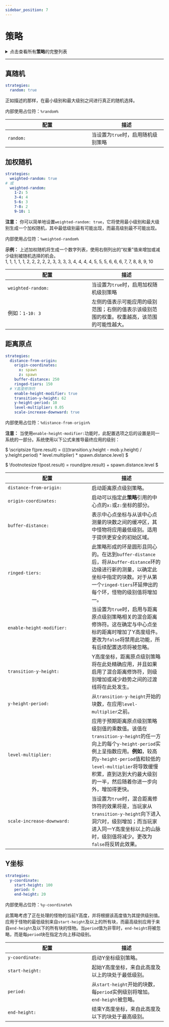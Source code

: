 ```yaml
---
sidebar_position: 7
---
```


# 策略

<details>

<summary>点击查看所有<strong>策略</strong>的完整列表</summary>

```yaml
strategies:
  random: 
  weighted-random: 
  distance-from-origin: 
  y-coodinate: 
```

</details>

***

## 真随机

```yaml
strategies:
  random: true
```

正如描述的那样，在最小级别和最大级别之间进行真正的随机选择。

内部使用占位符：`%random%`

<table data-full-width="false"><thead><tr><th width="251.00000000000006">配置</th><th>描述</th></tr></thead><tbody><tr><td><code>random:</code></td><td>当设置为<code>true</code>时，启用随机级别策略</td></tr></tbody></table>

## 加权随机

```yaml
strategies:
  weighted-random: true
# 或
  weighted-random:
    1-2: 5
    3-4: 4
    5-6: 3
    7-8: 2
    9-10: 1
```

**注意：** 你可以简单地设置`weighted-random: true`，它将使用最小级别和最大级别生成一个加权随机，其中最低级别最有可能出现，而最高级别最不可能出现。

内部使用占位符：`%weighted-random%`

**示例：** 上述加权随机将生成一个数字列表，使用右侧列出的“权重”值来增加或减少级别被随机选择的机会。\
1, 1, 1, 1, 1, 2, 2, 2, 2, 2, 3, 3, 3, 3, 4, 4, 4, 4, 5, 5, 5, 6, 6, 6, 7, 7, 8, 8, 9, 10

<table data-full-width="false"><thead><tr><th width="251.00000000000006">配置</th><th>描述</th></tr></thead><tbody><tr><td><code>weighted-random:</code></td><td>当设置为<code>true</code>时，启用加权随机级别策略</td></tr><tr><td>例如：<code>1-10: 3</code></td><td>左侧的值表示可能应用的级别范围；右侧的值表示该级别范围的权重。权重越高，该范围的可能性越大。</td></tr></tbody></table>

## 距离原点

```yaml
strategies:
  distance-from-origin:
    origin-coordinates:
      x: spawn
      z: spawn
    buffer-distance: 250
    ringed-tiers: 150
  # Y高度修饰符
    enable-height-modifier: true
    transition-y-height: 62
    y-height-period: 10
    level-multiplier: 0.05
    scale-increase-downward: true
```

内部使用占位符：`%distance-from-origin%`

**注意：** 当使用`enable-height-modifier:`功能时，此配置选项之后的设置是同一系统的一部分。系统使用以下公式来推导最终应用的级别：

$
\scriptsize f(pre.result) =
((((transition.y.height - mob.y.height) / y.height.period) * level.multiplier) * spawn.distance.level)
$

$
\footnotesize f(post.result) =
round(pre.result) + spawn.distance.level
$

<table data-full-width="false"><thead><tr><th width="251.00000000000006">配置</th><th>描述</th></tr></thead><tbody><tr><td><code>distance-from-origin:</code></td><td>启动距离原点级别策略。</td></tr><tr><td><code>origin-coordinates:</code></td><td>启动可以指定此<strong>策略</strong>引用的中心点的<code>x:</code>或<code>z:</code>坐标的部分。</td></tr><tr><td><code>buffer-distance:</code></td><td>表示中心点坐标与从该中心点测量的块数之间的缓冲区，其中怪物将应用最低级别。适用于提供更安全的初始区域。</td></tr><tr><td><code>ringed-tiers:</code></td><td>此策略形成的环是圆形且同心的。在达到<code>buffer-distance</code>后，将从<code>buffer-distance</code>环的边缘进行新的测量，以确定此坐标中指定的块数。对于从第一个<code>ringed-tiers</code>环延伸出的每个环，怪物的级别值将增加一。</td></tr><tr><td><code>enable-height-modifier:</code></td><td>当设置为<code>true</code>时，启用与距离原点级别策略相关的混合距离修饰符。这在确定与中心点坐标的距离时增加了Y高度组件。更改为<code>false</code>将禁用此功能，所有后续配置选项将被忽略。</td></tr><tr><td><code>transition-y-height:</code></td><td>Y高度坐标，距离原点级别策略将在此处精确应用，并且如果启用了混合距离修饰符，则级别增加或减少趋势之间的过渡线将在此处发生。</td></tr><tr><td><code>y-height-period:</code></td><td>从<code>transition-y-height</code>开始的块数，在应用<code>level-multiplier</code>之前。</td></tr><tr><td><code>level-multiplier:</code></td><td>应用于预期距离原点级别策略级别值的乘数值。该值在<code>transition-y-height</code>的任一方向上的每个<code>y-height-period</code>实例上呈指数应用。<strong>例如</strong>，较高的<code>y-height-period</code>值和较低的<code>level-multiplier</code>将导致缓慢积累，直到达到大约最大级别的一半，然后随着你进一步向外，增加得更快。</td></tr><tr><td><code>scale-increase-downward:</code></td><td>当设置为<code>true</code>时，混合距离修饰符的效果将是，当玩家从<code>transition-y-height</code>向下进入洞穴时，级别增加；而当玩家进入同一Y高度坐标以上的山脉时，级别值将减少。更改为<code>false</code>将反转此效果。</td></tr></tbody></table>

## Y坐标

```yaml
strategies:
  y-coordinate:
    start-height: 100
    period: 0
    end-height: 20
```

内部使用占位符：`%y-coordinate%`

此策略考虑了正在处理的怪物的当前Y高度，并将根据该高度值为其提供级别值。应用于怪物的最低级别来自<code>start-height</code>及以上的所有块，而最高级别应用于来自<code>end-height</code>及以下的所有块的怪物。当<code>period</code>值为非零时，<code>end-height</code>将被忽略，而是每<code>period</code>块在指定方向上移动级别。

<table data-full-width="false"><thead><tr><th width="251.00000000000006">配置</th><th>描述</th></tr></thead><tbody><tr><td><code>y-coordinate:</code></td><td>启动Y坐标级别策略。</td></tr><tr><td><code>start-height:</code></td><td>起始Y高度坐标，来自此高度及以上的块处于最低级别。</td></tr><tr><td><code>period:</code></td><td>从<code>start-height</code>开始的块数，每<code>period</code>实例级别将增加。<code>end-height</code>被忽略。</td></tr><tr><td><code>end-height:</code></td><td>结束Y高度坐标，来自此高度及以下的块处于最高级别。</td></tr></tbody></table>